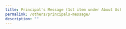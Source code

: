 ```yaml
---
title: Principal's Message (1st item under About Us)
permalink: /others/principals-message/
description: ""
---
```

